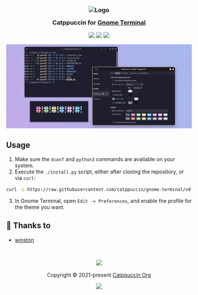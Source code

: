 <h3 align="center">
	<img src="https://raw.githubusercontent.com/catppuccin/catppuccin/main/assets/logos/exports/1544x1544_circle.png" width="100" alt="Logo"/><br/>
	<img src="https://raw.githubusercontent.com/catppuccin/catppuccin/main/assets/misc/transparent.png" height="30" width="0px"/>
	Catppuccin for <a href="https://wiki.gnome.org/Apps/Terminal">Gnome Terminal</a>
	<img src="https://raw.githubusercontent.com/catppuccin/catppuccin/main/assets/misc/transparent.png" height="30" width="0px"/>
</h3>

<p align="center">
    <a href="https://github.com/catppuccin/gnome-terminal/stargazers"><img src="https://img.shields.io/github/stars/catppuccin/gnome-terminal?colorA=363a4f&colorB=b7bdf8&style=for-the-badge"></a>
    <a href="https://github.com/catppuccin/gnome-terminal/issues"><img src="https://img.shields.io/github/issues/catppuccin/gnome-terminal?colorA=363a4f&colorB=f5a97f&style=for-the-badge"></a>
    <a href="https://github.com/catppuccin/gnome-terminal/contributors"><img src="https://img.shields.io/github/contributors/catppuccin/gnome-terminal?colorA=363a4f&colorB=a6da95&style=for-the-badge"></a>
</p>

<p align="center">
  <img src="assets/preview.png"/>
</p>

## Usage

1. Make sure the `dconf` and `python3` commands are available on your system.
2. Execute the `./install.py` script, either after cloning the repository, or via `curl`:
```bash
curl -L https://raw.githubusercontent.com/catppuccin/gnome-terminal/v0.2.0/install.py | python3 -
```
3. In Gnome Terminal, open `Edit -> Preferences`, and enable the profile for the theme you want.

## 💝 Thanks to

- [winston](https://github.com/nekowinston)

&nbsp;

<p align="center"><img src="https://raw.githubusercontent.com/catppuccin/catppuccin/main/assets/footers/gray0_ctp_on_line.svg?sanitize=true" /></p>
<p align="center">Copyright &copy; 2021-present <a href="https://github.com/catppuccin" target="_blank">Catppuccin Org</a>
<p align="center"><a href="https://github.com/catppuccin/catppuccin/blob/main/LICENSE"><img src="https://img.shields.io/static/v1.svg?style=for-the-badge&label=License&message=MIT&logoColor=d9e0ee&colorA=363a4f&colorB=b7bdf8"/></a></p>
